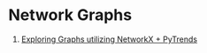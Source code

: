 # Network Graphs
1. [Exploring Graphs utilizing NetworkX + PyTrends](https://github.com/Haller-x/Data-Science/blob/main/Network-graphs/graphs-networkX-trends.ipynb)

